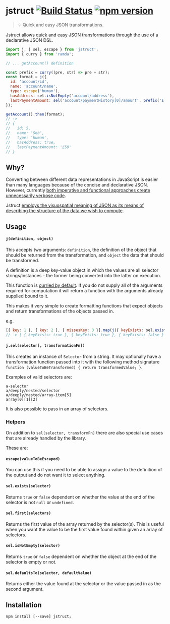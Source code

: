 # jstruct [![Build Status](https://travis-ci.org/sebinsua/jstruct.png)](https://travis-ci.org/sebinsua/jstruct) [![npm version](https://badge.fury.io/js/jstruct.svg)](https://npmjs.org/package/jstruct)
> :bulb: Quick and easy JSON transformations.

Jstruct allows quick and easy JSON transformations through the use of a declarative JSON DSL.

```javascript
import j, { sel, escape } from 'jstruct';
import { curry } from 'ramda';

// ... getAccount() definition

const prefix = curry((pre, str) => pre + str);
const format = j({
  id: 'account/id',
  name: 'account/name',
  type: escape('human'),
  hasAddress: sel.isNotEmpty('account/address'),
  lastPaymentAmount: sel('account/paymentHistory[0]/amount', prefix('£'))
});

getAccount().then(format);
// ->
// {
//   id: 5,
//   name: 'Seb',
//   type: 'human',
//   hasAddress: true,
//   lastPaymentAmount: '£50'
// }
```

## Why?

Converting between different data representations in JavaScript is easier than many languages because of the concise and declarative JSON. However, currently [both imperative and functional approaches create unnecessarily verbose code](https://github.com/sebinsua/jstruct/wiki/Premise).

Jstruct [employs the visuospatial meaning of JSON as its means of describing the structure of the data we wish to compute](https://twitter.com/sebinsua/status/598828999423438848).

## Usage

#### `j(definition, object)`

This accepts two arguments: `definition`, the definition of the object that should be returned from the transformation, and `object` the data that should be transformed.

A definition is a deep key-value object in which the values are all selector strings/instances - the former being converted into the latter on execution.

This function is [curried by default](http://en.wikipedia.org/wiki/Currying). If you do not supply all of the arguments required for computation it will return a function with the arguments already supplied bound to it.

This makes it very simple to create formatting functions that expect objects and return transformations of the objects passed in.

e.g.

```javascript
[{ key: 1 }, { key: 2 }, { missesKey: 3 }].map(j({ keyExists: sel.exists('key') }));
// -> [ { keyExists: true }, { keyExists: true }, { keyExists: false } ]
```

#### `j.sel(selector[, transformationFn])`

This creates an instance of `Selector` from a string. It may optionally have a transformation function passed into it with the following method signature `function (valueToBeTransformed) { return transformedValue; }`.

Examples of valid selectors are:

```
a-selector
a/deeply/nested/selector
a/deeply/nested/array-item[5]
array[0][1][2]
```

It is also possible to pass in an array of selectors.

### Helpers

On addition to `sel(selector, transformFn)` there are also special use cases that are already handled by the library.

These are:

#### `escape(valueToBeEscaped)`

You can use this if you need to be able to assign a value to the definition of the output and do not want it to select anything.

#### `sel.exists(selector)`

Returns `true` or `false` dependent on whether the value at the end of the selector is not `null` or `undefined`.

#### `sel.first(selectors)`

Returns the first value of the array returned by the selector(s). This is useful when you want the value to be the first value found within given an array of selectors.

#### `sel.isNotEmpty(selector)`

Returns `true` or `false` dependent on whether the object at the end of the selector is empty or not.

#### `sel.defaultsTo(selector, defaultValue)`

Returns either the value found at the selector or the value passed in as the second argument.

## Installation
```shell
npm install [--save] jstruct;
```
